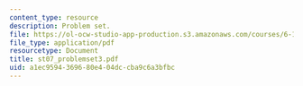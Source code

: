 ```yaml
---
content_type: resource
description: Problem set.
file: https://ol-ocw-studio-app-production.s3.amazonaws.com/courses/6-101-introductory-analog-electronics-laboratory-spring-2007/a1ec9594369680e404dccba9c6a3bfbc_st07_problemset3.pdf
file_type: application/pdf
resourcetype: Document
title: st07_problemset3.pdf
uid: a1ec9594-3696-80e4-04dc-cba9c6a3bfbc
---
```

